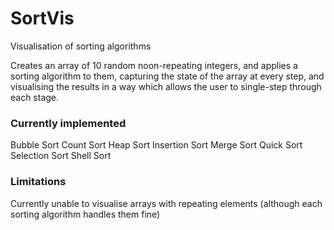 # SortVis
Visualisation of sorting algorithms

Creates an array of 10 random noon-repeating integers, and applies a sorting algorithm to them, capturing the state of the array at every step, and visualising the results in a way which allows the user to single-step through each stage.

### Currently implemented
Bubble Sort
Count Sort
Heap Sort
Insertion Sort
Merge Sort
Quick Sort
Selection Sort
Shell Sort

### Limitations
Currently unable to visualise arrays with repeating elements (although each sorting algorithm handles them fine)
